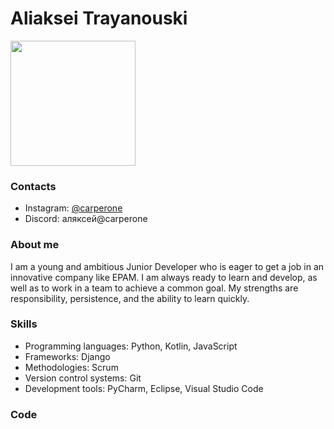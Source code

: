 # Aliaksei Trayanouski

<img src="https://cdn-icons-png.flaticon.com/512/53/53133.png" width="200" height="200">

### Contacts
* Instagram: [@carperone](https://www.instagram.com/carperone/)
* Discord: аляксей@carperone

### About me
I am a young and ambitious Junior Developer who is eager to get a job in an innovative company like EPAM. I am always ready to learn and develop, as well as to work in a team to achieve a common goal. My strengths are responsibility, persistence, and the ability to learn quickly.

### Skills
* Programming languages: Python, Kotlin, JavaScript
* Frameworks: Django
* Methodologies: Scrum
* Version control systems: Git
* Development tools: PyCharm, Eclipse, Visual Studio Code

### Code
